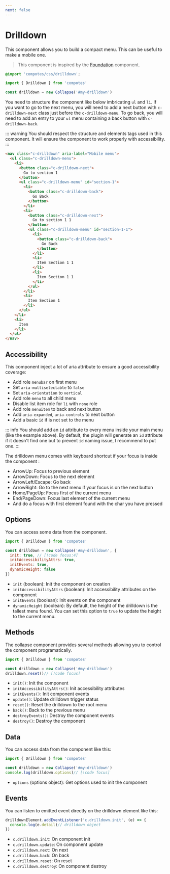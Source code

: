 ```yaml
---
next: false
---
```


# Drilldown

This component allows you to build a compact menu. This can be useful to make a mobile one.

> This component is inspired by the [Foundation](https://get.foundation/sites/docs/drilldown-menu.html) component.

```scss
@import 'compotes/css/drilldown';
```

```js
import { Drilldown } from 'compotes'

const drilldown = new Collapse('#my-drilldown')
```

You need to structure the component like below imbricating `ul` and `li`. If you want to go to the next menu, you will need to add a next button with `c-drilldown-next` class just before the `c-drilldown-menu`.
To go back, you will need to add an entry to your `ul` menu containing a back button with `c-drilldown-back`.

::: warning
You should respect the structure and elements tags used in this component. It will ensure the component to work properly with accessibility.
:::

```html
<nav class="c-drilldown" aria-label="Mobile menu">
  <ul class="c-drilldown-menu">
    <li>
      <button class="c-drilldown-next">
        Go to section 1
      </button>
      <ul class="c-drilldown-menu" id="section-1">
        <li>
          <button class="c-drilldown-back">
            Go Back
          </button>
        </li>
        <li>
          <button class="c-drilldown-next">
            Go to section 1 1
          </button>
          <ul class="c-drilldown-menu" id="section-1-1">
            <li>
              <button class="c-drilldown-back">
                Go Back
              </button>
            </li>
            <li>
              Item Section 1 1
            </li>
            <li>
              Item Section 1 1
            </li>
          </ul>
        </li>
        <li>
          Item Section 1
        </li>
      </ul>
    </li>
    <li>
      Item
    </li>
  </ul>
</nav>
```

## Accessibility

This component inject a lot of aria attribute to ensure a good accessibility coverage:
- Add role `menubar` on first menu
- Set `aria-multiselectable` to `false`
- Set `aria-orientation` to `vertical`
- Add role `menu` to all child menu
- Disable list item role for `li` with `none` role
- Add role `menuitem` to back and next button
- Add `aria-expanded`, `aria-controls` to next button
- Add a basic `id` if is not set to the menu

::: info
You should add an `id` attribute to every menu inside your main menu (like the example above). By default, the plugin will generate an `id` attribute if it doesn't find one but to prevent `id` naming issue, I recommend to put one.
:::

The drilldown menu comes with keyboard shortcut if your focus is inside the component :
- ArrowUp: Focus to previous element
- ArrowDown: Focus to the next element
- ArrowLeft/Escape: Go back
- ArrowRight: Go to the next menu if your focus is on the next button
- Home/PageUp: Focus first of the current menu
- End/PageDown: Focus last element of the current menu
- And do a focus with first element found with the char you have pressed

## Options

You can access some data from the component.

```js
import { Drilldown } from 'compotes'

const drilldown = new Collapse('#my-drilldown', {
  init: true, // [!code focus:4]
  initAccessibilityAttrs: true,
  initEvents: true,
  dynamicHeight: false
})
```

- `init` (boolean): Init the component on creation
- `initAccessibilityAttrs` (boolean): Init accessibility attributes on the component
- `initEvents` (boolean): Init events on the component
- `dynamicHeight` (boolean): By default, the height of the drilldown is the tallest menu found. You can set this option to `true` to update the height to the current menu.


## Methods

The collapse component provides several methods allowing you to control the component programatically.

```js
import { Drilldown } from 'compotes'

const drilldown = new Collapse('#my-drilldown')
drilldown.reset()// [!code focus]
```

- `init()`: Init the component
- `initAccessibilityAttrs()`: Init accessibility attributes
- `initEvents()`: Init component events
- `update()`: Update drilldown trigger status
- `reset()`: Reset the drilldown to the root menu
- `back()`: Back to the previous menu
- `destroyEvents()`: Destroy the component events
- `destroy()`: Destroy the component

## Data

You can access data from the component like this:

```js
import { Drilldown } from 'compotes'

const drilldown = new Collapse('#my-drilldown')
console.log(drilldown.options)// [!code focus]
```

- `options` (options object): Get options used to init the component


## Events

You can listen to emitted event directly on the drilldown element like this:

```js
drilldownElement.addEventListener('c.drilldown.init', (e) => {
  console.log(e.detail)// drilldown object
})
```

- `c.drilldown.init`: On component init
- `c.drilldown.update`: On component update
- `c.drilldown.next`: On next
- `c.drilldown.back`: On back
- `c.drilldown.reset`: On reset
- `c.drilldown.destroy`: On component destroy
